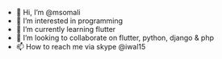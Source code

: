 - 👋 Hi, I’m @msomali
- 👀 I’m interested in programming
- 🌱 I’m currently learning flutter
- 💞️ I’m looking to collaborate on flutter, python, django & php
- 📫 How to reach me via skype @iwal15

<!---
msomali/msomali is a ✨ special ✨ repository because its `README.md` (this file) appears on your GitHub profile.
You can click the Preview link to take a look at your changes.
--->
